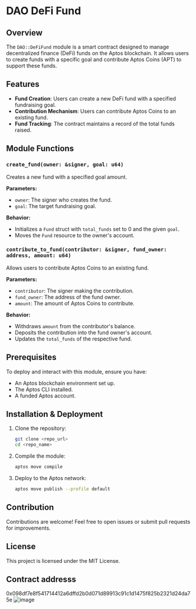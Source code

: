 # DAO DeFi Fund

## Overview
The `DAO::DeFiFund` module is a smart contract designed to manage decentralized finance (DeFi) funds on the Aptos blockchain. It allows users to create funds with a specific goal and contribute Aptos Coins (APT) to support these funds.

## Features
- **Fund Creation**: Users can create a new DeFi fund with a specified fundraising goal.
- **Contribution Mechanism**: Users can contribute Aptos Coins to an existing fund.
- **Fund Tracking**: The contract maintains a record of the total funds raised.

## Module Functions
### `create_fund(owner: &signer, goal: u64)`
Creates a new fund with a specified goal amount.

**Parameters:**
- `owner`: The signer who creates the fund.
- `goal`: The target fundraising goal.

**Behavior:**
- Initializes a `Fund` struct with `total_funds` set to 0 and the given `goal`.
- Moves the `Fund` resource to the owner's account.

### `contribute_to_fund(contributor: &signer, fund_owner: address, amount: u64)`
Allows users to contribute Aptos Coins to an existing fund.

**Parameters:**
- `contributor`: The signer making the contribution.
- `fund_owner`: The address of the fund owner.
- `amount`: The amount of Aptos Coins to contribute.

**Behavior:**
- Withdraws `amount` from the contributor's balance.
- Deposits the contribution into the fund owner's account.
- Updates the `total_funds` of the respective fund.

## Prerequisites
To deploy and interact with this module, ensure you have:
- An Aptos blockchain environment set up.
- The Aptos CLI installed.
- A funded Aptos account.

## Installation & Deployment
1. Clone the repository:
   ```sh
   git clone <repo_url>
   cd <repo_name>
   ```
2. Compile the module:
   ```sh
   aptos move compile
   ```
3. Deploy to the Aptos network:
   ```sh
   aptos move publish --profile default
   ```

## Contribution
Contributions are welcome! Feel free to open issues or submit pull requests for improvements.

## License
This project is licensed under the MIT License.

## Contract addresss
0x098df7e8f541714412a6dffd2b0d071d89913c91c1d1475f825b2321d24da75e
![image](https://github.com/user-attachments/assets/3b50f2e0-2ae9-4c33-b414-7c028e2e2810)
